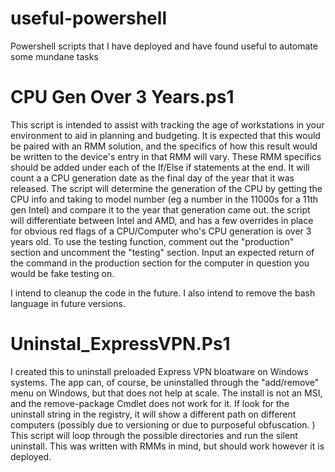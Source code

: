 # useful-powershell
Powershell scripts that I have deployed and have found useful to automate some mundane tasks


# CPU Gen Over 3 Years.ps1
This script is intended to assist with tracking the age of workstations in your environment to aid in planning and budgeting. It is expected that this would be paired with an RMM solution, and the specifics of how this result would be written to the device's entry in that RMM will vary. These RMM specifics should be added under each of the If/Else if statements at the end.
It will count a a CPU generation date as the final day of the year that it was released. 
The script will determine the generation of the CPU by getting the CPU info and taking to model number (eg a number in the 11000s for a 11th gen Intel) and compare it to the year that generation came out. 
the script will differentiate between Intel and AMD, and has a few overrides in place for obvious red flags of a CPU/Computer who's CPU generation is over 3 years old. 
To use the testing function, comment out the "production" section and uncomment the "testing" section. Input an expected return of the command in the production section for the computer in question you would be fake testing on. 

I intend to cleanup the code in the future. I also intend to remove the bash language in future versions. 

# Uninstal_ExpressVPN.Ps1
I created this to uninstall preloaded Express VPN bloatware on Windows systems. The app can, of course, be uninstalled through the "add/remove" menu on Windows, but that does not help at scale. 
The install is not an MSI, and the remove-package Cmdlet does not work for it. If look for the uninstall string in the registry, it will show a different path on different computers (possibly due to versioning or due to purposeful obfuscation. ) This script will loop through the possible directories and run the silent uninstall. This was written with RMMs in mind, but should work however it is deployed.
